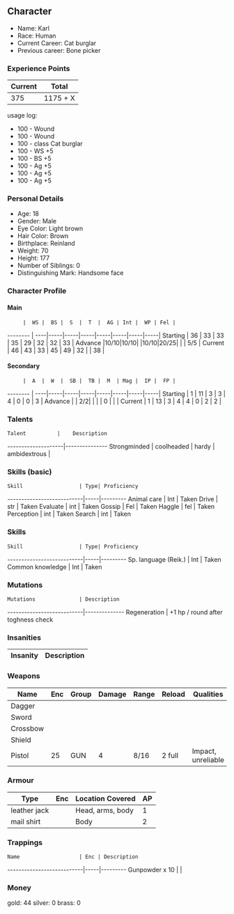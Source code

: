 ## Character
- Name: Karl
- Race: Human
- Current Career: Cat burglar
- Previous career: Bone picker

### Experience Points
Current | Total
--------|------
  375   | 1175 + X

usage log:

- 100 - Wound
- 100 - Wound
- 100 - class Cat burglar
- 100 - WS +5
- 100 - BS +5
- 100 - Ag +5
- 100 - Ag +5
- 100 - Ag +5

### Personal Details
- Age: 18
- Gender: Male
- Eye Color: Light brown
- Hair Color: Brown
- Birthplace: Reinland
- Weight: 70
- Height: 177
- Number of Siblings: 0
- Distinguishing Mark: Handsome face 

### Character Profile

#### Main
         |  WS |  BS |  S  |  T  |  AG | Int |  WP | Fel |
-------- | ----|-----|-----|-----|-----|-----|-----|-----|
Starting |  36 |  33 |  33 |  35 |  29 |  32 |  32 |  33 |
Advance  |10/10|10/10|     |10/10|20/25|     |     | 5/5 |
Current  |  46 |  43 |  33 |  45 |  49 |  32 |     |  38 |

#### Secondary
         |  A  |  W  |  SB |  TB |  M  | Mag |  IP |  FP |
-------- | ----|-----|-----|-----|-----|-----|-----|-----|
Starting |  1  |  11 |  3  |  3  |  4  |  0  |  0  |  3  |
Advance  |     |  2/2|     |     |     |  0  |     |     |
Current  |  1  |  13 |  3  |  4  |  4  |  0  |  2  |  2  |
  
### Talents
    Talent          |    Description
--------------------|---------------
Strongminded        |
coolheaded          |
hardy               |
ambidextrous        |

### Skills (basic)
    Skill                  | Type| Proficiency
---------------------------|-----|---------
Animal care                | Int | Taken
Drive                      | str | Taken
Evaluate                   | int | Taken
Gossip                     | Fel | Taken
Haggle                     | fel | Taken
Perception                 | int | Taken
Search                     | int | Taken


### Skills
    Skill                  | Type| Proficiency
---------------------------|-----|---------
Sp. language (Reik.)       | Int | Taken
Common knowledge           | Int | Taken


### Mutations
    Mutations              | Description
---------------------------|--------------
Regeneration		   | +1 hp / round after toghness check

### Insanities
   Insanity                | Description
---------------------------|--------------

### Weapons
   Name  | Enc | Group | Damage | Range | Reload | Qualities
-------- |-----|-------|--------|-------|--------|----------
Dagger   |     |       |        |       |        |
Sword    |     |       |        |       |        |
Crossbow |     |       |        |       |        |
Shield   |     |       |        |       |        |
Pistol   | 25  |  GUN  |   4    | 8/16  |2 full  | Impact, unreliable
  
### Armour
   Type      | Enc | Location Covered | AP |
-------------|-----|------------------|----|
leather jack |     | Head, arms, body | 1  |
mail shirt   |     | Body             | 2  |

### Trappings
    Name                   | Enc | Description
---------------------------|-----|---------
Gunpowder x 10	           |     |

### Money
gold: 44
silver: 0
brass: 0
